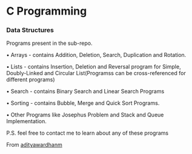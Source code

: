 # C Programming
### Data Structures


Programs present in the sub-repo.

•	Arrays - contains Addition, Deletion, Search, Duplication and Rotation.

•	Lists - contains Insertion, Deletion and Reversal program for Simple, Doubly-Linked and Circular List(Programss can be cross-referenced for different programs)

•	Search - contains Binary Search and Linear Search Programs

•	Sorting - contains Bubble, Merge and Quick Sort Programs.

•	Other Programs like Josephus Problem and Stack and Queue Implementation.

P.S. feel free to contact me to learn about any of these programs

From [adityawardhanm](https://github.com/adityawardhanm)
